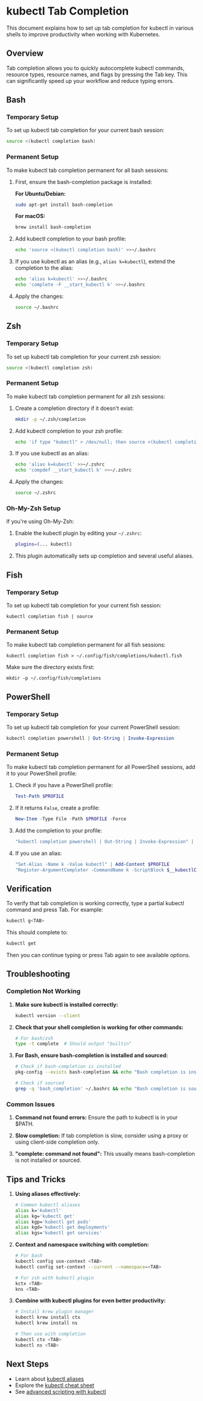 # kubectl Tab Completion

This document explains how to set up tab completion for kubectl in various shells to improve productivity when working with Kubernetes.

## Overview

Tab completion allows you to quickly autocomplete kubectl commands, resource types, resource names, and flags by pressing the Tab key. This can significantly speed up your workflow and reduce typing errors.

## Bash

### Temporary Setup

To set up kubectl tab completion for your current bash session:

```bash
source <(kubectl completion bash)
```

### Permanent Setup

To make kubectl tab completion permanent for all bash sessions:

1. First, ensure the bash-completion package is installed:

   **For Ubuntu/Debian:**

   ```bash
   sudo apt-get install bash-completion
   ```

   **For macOS:**

   ```bash
   brew install bash-completion
   ```

2. Add kubectl completion to your bash profile:

   ```bash
   echo 'source <(kubectl completion bash)' >>~/.bashrc
   ```

3. If you use kubectl as an alias (e.g., `alias k=kubectl`), extend the completion to the alias:

   ```bash
   echo 'alias k=kubectl' >>~/.bashrc
   echo 'complete -F __start_kubectl k' >>~/.bashrc
   ```

4. Apply the changes:

   ```bash
   source ~/.bashrc
   ```

## Zsh

### Temporary Setup

To set up kubectl tab completion for your current zsh session:

```zsh
source <(kubectl completion zsh)
```

### Permanent Setup

To make kubectl tab completion permanent for all zsh sessions:

1. Create a completion directory if it doesn't exist:

   ```zsh
   mkdir -p ~/.zsh/completion
   ```

2. Add kubectl completion to your zsh profile:

   ```zsh
   echo 'if type "kubectl" > /dev/null; then source <(kubectl completion zsh); fi' >>~/.zshrc
   ```

3. If you use kubectl as an alias:

   ```zsh
   echo 'alias k=kubectl' >>~/.zshrc
   echo 'compdef __start_kubectl k' >>~/.zshrc
   ```

4. Apply the changes:

   ```zsh
   source ~/.zshrc
   ```

### Oh-My-Zsh Setup

If you're using Oh-My-Zsh:

1. Enable the kubectl plugin by editing your `~/.zshrc`:

   ```zsh
   plugins=(... kubectl)
   ```

2. This plugin automatically sets up completion and several useful aliases.

## Fish

### Temporary Setup

To set up kubectl tab completion for your current fish session:

```fish
kubectl completion fish | source
```

### Permanent Setup

To make kubectl tab completion permanent for all fish sessions:

```fish
kubectl completion fish > ~/.config/fish/completions/kubectl.fish
```

Make sure the directory exists first:

```fish
mkdir -p ~/.config/fish/completions
```

## PowerShell

### Temporary Setup

To set up kubectl tab completion for your current PowerShell session:

```powershell
kubectl completion powershell | Out-String | Invoke-Expression
```

### Permanent Setup

To make kubectl tab completion permanent for all PowerShell sessions, add it to your PowerShell profile:

1. Check if you have a PowerShell profile:

   ```powershell
   Test-Path $PROFILE
   ```

2. If it returns `False`, create a profile:

   ```powershell
   New-Item -Type File -Path $PROFILE -Force
   ```

3. Add the completion to your profile:

   ```powershell
   "kubectl completion powershell | Out-String | Invoke-Expression" | Add-Content $PROFILE
   ```

4. If you use an alias:

   ```powershell
   "Set-Alias -Name k -Value kubectl" | Add-Content $PROFILE
   "Register-ArgumentCompleter -CommandName k -ScriptBlock $__kubectlCompleterBlock" | Add-Content $PROFILE
   ```

## Verification

To verify that tab completion is working correctly, type a partial kubectl command and press Tab. For example:

```bash
kubectl g<TAB>
```

This should complete to:

```bash
kubectl get
```

Then you can continue typing or press Tab again to see available options.

## Troubleshooting

### Completion Not Working

1. **Make sure kubectl is installed correctly:**

   ```bash
   kubectl version --client
   ```

2. **Check that your shell completion is working for other commands:**

   ```bash
   # For bash/zsh
   type -t complete  # Should output "builtin"
   ```

3. **For Bash, ensure bash-completion is installed and sourced:**

   ```bash
   # Check if bash-completion is installed
   pkg-config --exists bash-completion && echo "Bash completion is installed" || echo "Bash completion is not installed"

   # Check if sourced
   grep -q 'bash_completion' ~/.bashrc && echo "Bash completion is sourced" || echo "Bash completion is not sourced"
   ```

### Common Issues

1. **Command not found errors:** Ensure the path to kubectl is in your $PATH.

2. **Slow completion:** If tab completion is slow, consider using a proxy or using client-side completion only.

3. **"complete: command not found":** This usually means bash-completion is not installed or sourced.

## Tips and Tricks

1. **Using aliases effectively:**

   ```bash
   # Common kubectl aliases
   alias k='kubectl'
   alias kg='kubectl get'
   alias kgp='kubectl get pods'
   alias kgd='kubectl get deployments'
   alias kgs='kubectl get services'
   ```

2. **Context and namespace switching with completion:**

   ```bash
   # For bash
   kubectl config use-context <TAB>
   kubectl config set-context --current --namespace=<TAB>

   # For zsh with kubectl plugin
   kctx <TAB>
   kns <TAB>
   ```

3. **Combine with kubectl plugins for even better productivity:**

   ```bash
   # Install krew plugin manager
   kubectl krew install ctx
   kubectl krew install ns

   # Then use with completion
   kubectl ctx <TAB>
   kubectl ns <TAB>
   ```

## Next Steps

- Learn about [kubectl aliases](aliases.md)
- Explore the [kubectl cheat sheet](cheat-sheet.md)
- See [advanced scripting with kubectl](scripting.md)
